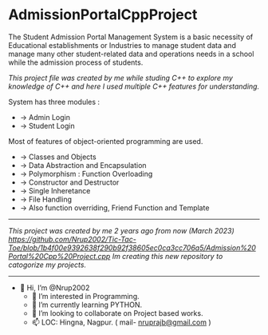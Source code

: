 # AdmissionPortalCppProject
The Student Admission Portal Management System is a basic necessity of Educational establishments or Industries to manage student data and manage many other student-related data and operations needs in a school while the admission process of students.

*This project file was created by me while studing C++ to explore my knowledge of C++ and here I used multiple C++ features for understanding.*

System has three modules :
-   -> Admin   Login
-   -> Student Login
   
Most of features of object-oriented programming are used.
-   -> Classes and Objects
-   -> Data Abstraction and Encapsulation
-   -> Polymorphism : Function Overloading
-   -> Constructor and Destructor
-   -> Single Inheretance
-   -> File Handling
-   -> Also function overriding, Friend Function and Template

   ---------------------------------------------------------------------
   
*This project was created by me 2 years ago from now (March 2023) https://github.com/Nrup2002/Tic-Tac-Toe/blob/1b4f00e9392638f290b92f38605ec0ca3cc706a5/Admission%20Portal%20Cpp%20Project.cpp
Im creating this new repository to catogorize my projects.*
   
   ---------------------------------------------------------------------
   
- 👋 Hi, I’m @Nrup2002
   - 👀 I’m interested in Programming.
   - 🌱 I’m currently learning PYTHON.
   - 💞️ I’m looking to collaborate on Project based works.
   - 📫 LOC: Hingna, Nagpur. ( mail- nruprajb@gmail.com )
